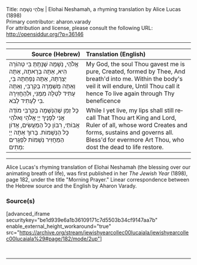<html>
<head></head>
<body>
Title: אֱלֹהַי נְשָׁמָה | Elohai Neshamah, a rhyming translation by Alice Lucas (1898)<br />
Primary contributor: aharon.varady<br />
For attribution and license, please consult the following URL: <a href="http://opensiddur.org/?p=36146">http://opensiddur.org/?p=36146</a>
<p />
<hr />

<table style="margin-left: auto;margin-right: auto;" class="draggable">
<thead><tr><th id="x" style="text-align: right;">Source (Hebrew)</th><th style="text-align: left;">Translation (English)</th></tr></thead>
<tbody>
<tr><td style="vertical-align:top;">
<div class="liturgy" lang="he">
אֱלֹהַי, נְשָׁמָה שֶׁנָּתַֽתָּ בִּי טְהוֹרָה הִיא,
אַתָּה בְרָאתָהּ, אַתָּה יְצַרְתָּהּ,
אַתָּה נְפַחְתָּהּ בִּי, 
וְאַתָּה מְשַׁמְּרָהּ בְּקִרְבִּי,
וְאַתָּה עָתִיד לִטְּלָהּ מִמֶּנִּי,
וּלְהַחֲזִירָהּ בִּי לֶעָתִיד לָבֹא.
</span></div></td>
 
<td style="vertical-align:top;">
<div class="english" lang="en">
My God, the soul Thou gavest me is pure,
Created, formed by Thee,
And breath'd into me.
Within the body's veil it will endure,
Until Thou call it hence
To live again through Thy beneficence
</div></td></tr>


<tr><td style="vertical-align:top;">
<div class="liturgy" lang="he">
כָּל זְמַן שֶׁהַנְּשָׁמָה בְּקִרְבִּי
מוֹדֶה אֲנִי לְפָנֶיךָ יְיָ אֱלֹהַי וֵאלֹהֵי אֲבוֹתַי,
רִבּוֹן כָּל הַמַּעֲשִׂים, 
אֲדוֹן כָּל הַנְּשָׁמוֹת.
בָּרוּךְ אַתָּה יְיָ
הַמַּחֲזִיר נְשָׁמוֹת לִפְגָרִים מֵתִים:
</span></div></td>
 
<td style="vertical-align:top;">
<div class="english" lang="en">
While I yet live, my lips shall still recall
That Thou art King and Lord,
Ruler of all, whose word
Creates and forms, sustains and governs all.
Bless'd for evermore
Art Thou, who dost the dead to life restore.
</div></td></tr>
</tbody></table>

<hr />

Alice Lucas's rhyming translation of Elohai Neshamah (the blessing over our animating breath of life), was first published in her <em>The Jewish Year</em> (1898), page 182, under the title "Morning Prayer." Linear correspondence between the Hebrew source and the English by Aharon Varady.

<h3>Source(s)</h3>

[advanced_iframe securitykey="be1d939e6a1b36109171c7d5503b34cf9147aa7b" enable_external_height_workaround="true" src="https://archive.org/stream/jewishyearcollec00lucaiala/jewishyearcollec00lucaiala%29#page/182/mode/2up"]


&nbsp;

<hr />

&nbsp;
</body>
</html>